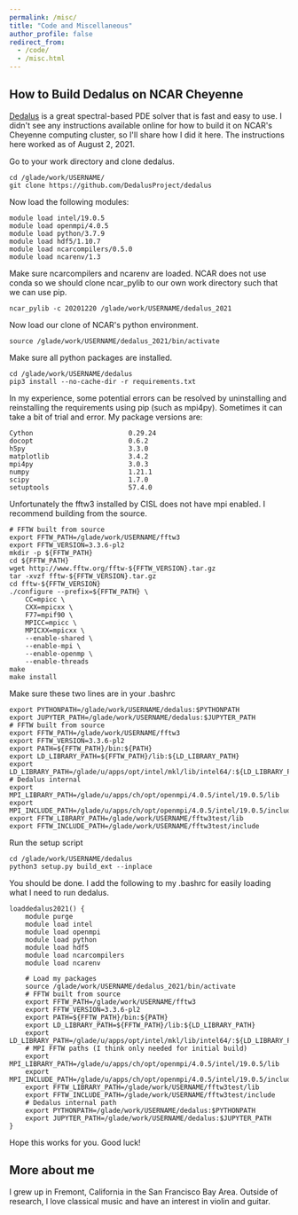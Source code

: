 ```yaml
---
permalink: /misc/
title: "Code and Miscellaneous"
author_profile: false
redirect_from: 
  - /code/
  - /misc.html
---
```

## How to Build Dedalus on NCAR Cheyenne

[Dedalus](https://dedalus-project.org/) is a great spectral-based PDE solver that is fast and easy to use. I didn't see any instructions available online for how to build it on NCAR's Cheyenne computing cluster, so I'll share how I did it here. The instructions here worked as of August 2, 2021. 

Go to your work directory and clone dedalus.

    cd /glade/work/USERNAME/
    git clone https://github.com/DedalusProject/dedalus

Now load the following modules:

    module load intel/19.0.5
    module load openmpi/4.0.5
    module load python/3.7.9
    module load hdf5/1.10.7
    module load ncarcompilers/0.5.0
    module load ncarenv/1.3

Make sure ncarcompilers and ncarenv are loaded. NCAR does not use conda so we should clone ncar_pylib to our own work directory such that we can use pip. 

    ncar_pylib -c 20201220 /glade/work/USERNAME/dedalus_2021

Now load our clone of NCAR's python environment.

    source /glade/work/USERNAME/dedalus_2021/bin/activate

Make sure all python packages are installed.

    cd /glade/work/USERNAME/dedalus
    pip3 install --no-cache-dir -r requirements.txt

In my experience, some potential errors can be resolved by uninstalling and reinstalling the requirements using pip (such as mpi4py). Sometimes it can take a bit of trial and error. My package versions are:

    Cython                        0.29.24
    docopt                        0.6.2
    h5py                          3.3.0
    matplotlib                    3.4.2
    mpi4py                        3.0.3
    numpy                         1.21.1
    scipy                         1.7.0
    setuptools                    57.4.0

Unfortunately the fftw3 installed by CISL does not have mpi enabled. I recommend building from the source. 

    # FFTW built from source
    export FFTW_PATH=/glade/work/USERNAME/fftw3
    export FFTW_VERSION=3.3.6-pl2
    mkdir -p ${FFTW_PATH}
    cd ${FFTW_PATH}	
    wget http://www.fftw.org/fftw-${FFTW_VERSION}.tar.gz
    tar -xvzf fftw-${FFTW_VERSION}.tar.gz
    cd fftw-${FFTW_VERSION}
    ./configure --prefix=${FFTW_PATH} \
        CC=mpicc \
        CXX=mpicxx \
        F77=mpif90 \
        MPICC=mpicc \
        MPICXX=mpicxx \
        --enable-shared \
        --enable-mpi \
        --enable-openmp \
        --enable-threads
    make
    make install

Make sure these two lines are in your .bashrc

    export PYTHONPATH=/glade/work/USERNAME/dedalus:$PYTHONPATH 
    export JUPYTER_PATH=/glade/work/USERNAME/dedalus:$JUPYTER_PATH
    # FFTW built from source
	export FFTW_PATH=/glade/work/USERNAME/fftw3
    export FFTW_VERSION=3.3.6-pl2
    export PATH=${FFTW_PATH}/bin:${PATH}
    export LD_LIBRARY_PATH=${FFTW_PATH}/lib:${LD_LIBRARY_PATH}
    export LD_LIBRARY_PATH=/glade/u/apps/opt/intel/mkl/lib/intel64/:${LD_LIBRARY_PATH}
    # Dedalus internal
    export MPI_LIBRARY_PATH=/glade/u/apps/ch/opt/openmpi/4.0.5/intel/19.0.5/lib
    export MPI_INCLUDE_PATH=/glade/u/apps/ch/opt/openmpi/4.0.5/intel/19.0.5/include
    export FFTW_LIBRARY_PATH=/glade/work/USERNAME/fftw3test/lib
    export FFTW_INCLUDE_PATH=/glade/work/USERNAME/fftw3test/include

Run the setup script

    cd /glade/work/USERNAME/dedalus
    python3 setup.py build_ext --inplace

You should be done. I add the following to my .bashrc for easily loading what I need to run dedalus. 

	loaddedalus2021() {
        module purge
        module load intel
        module load openmpi
        module load python
        module load hdf5
        module load ncarcompilers
        module load ncarenv
        
        # Load my packages
        source /glade/work/USERNAME/dedalus_2021/bin/activate
        # FFTW built from source
        export FFTW_PATH=/glade/work/USERNAME/fftw3
        export FFTW_VERSION=3.3.6-pl2
        export PATH=${FFTW_PATH}/bin:${PATH}
        export LD_LIBRARY_PATH=${FFTW_PATH}/lib:${LD_LIBRARY_PATH}
        export LD_LIBRARY_PATH=/glade/u/apps/opt/intel/mkl/lib/intel64/:${LD_LIBRARY_PATH}
        # MPI FFTW paths (I think only needed for initial build)
        export MPI_LIBRARY_PATH=/glade/u/apps/ch/opt/openmpi/4.0.5/intel/19.0.5/lib
        export MPI_INCLUDE_PATH=/glade/u/apps/ch/opt/openmpi/4.0.5/intel/19.0.5/include
        export FFTW_LIBRARY_PATH=/glade/work/USERNAME/fftw3test/lib
        export FFTW_INCLUDE_PATH=/glade/work/USERNAME/fftw3test/include
        # Dedalus internal path
        export PYTHONPATH=/glade/work/USERNAME/dedalus:$PYTHONPATH 
        export JUPYTER_PATH=/glade/work/USERNAME/dedalus:$JUPYTER_PATH
	}

Hope this works for you. Good luck!

## More about me
I grew up in Fremont, California in the San Francisco Bay Area. Outside of research, I love classical music and have an interest in violin and guitar.  

